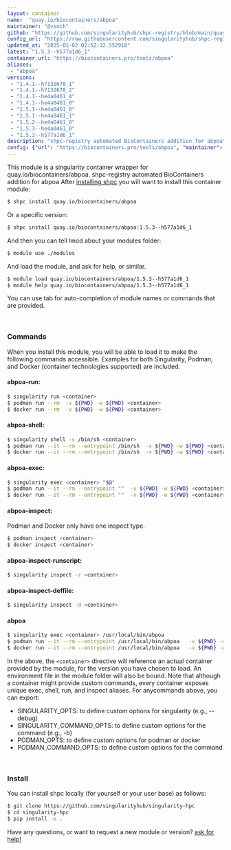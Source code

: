 ```yaml
---
layout: container
name:  "quay.io/biocontainers/abpoa"
maintainer: "@vsoch"
github: "https://github.com/singularityhub/shpc-registry/blob/main/quay.io/biocontainers/abpoa/container.yaml"
config_url: "https://raw.githubusercontent.com/singularityhub/shpc-registry/main/quay.io/biocontainers/abpoa/container.yaml"
updated_at: "2025-01-02 02:52:32.552918"
latest: "1.5.3--h577a1d6_1"
container_url: "https://biocontainers.pro/tools/abpoa"
aliases:
 - "abpoa"
versions:
 - "1.4.1--h7132678_1"
 - "1.4.1--h7132678_2"
 - "1.4.1--he4a0461_4"
 - "1.4.3--he4a0461_0"
 - "1.5.1--he4a0461_0"
 - "1.5.1--he4a0461_1"
 - "1.5.2--he4a0461_0"
 - "1.5.3--he4a0461_0"
 - "1.5.3--h577a1d6_1"
description: "shpc-registry automated BioContainers addition for abpoa"
config: {"url": "https://biocontainers.pro/tools/abpoa", "maintainer": "@vsoch", "description": "shpc-registry automated BioContainers addition for abpoa", "latest": {"1.5.3--h577a1d6_1": "sha256:9dd10a236188ec5c6f86642c1d17389e7bff9f97b9a28977d4c78f65b9a7515a"}, "tags": {"1.4.1--h7132678_1": "sha256:5648a89bda11703b9419176b17ae7858465dfe9261444a15a7fb65d5a895945d", "1.4.1--h7132678_2": "sha256:c0b499af682159c7aa76b6fe79055c6bbe66d7a79aeac679eaae7cef15d9b1f4", "1.4.1--he4a0461_4": "sha256:89c787fbf4c610eb058f0f480986e1c3cdb6d95e35088361b265e03ae8c2d6f0", "1.4.3--he4a0461_0": "sha256:3e694e716ff2d1211f501057e01ca9f19f24e3bb0557ea45c5cacc2243abf8ed", "1.5.1--he4a0461_0": "sha256:8d1290119026abc4d8a9adf1ecb3f644da51f32554c786735fafddf2aea5322d", "1.5.1--he4a0461_1": "sha256:a96f35644dc8e8b468f68bfb6c7bc7fc8c36f5e8fbaa2f8231210b6fcea0efb3", "1.5.2--he4a0461_0": "sha256:5d89e7b279782ced33cbafd681e627cafd9557064cd0ffe44f5db4365bdf20f5", "1.5.3--he4a0461_0": "sha256:f2b335e5cbb96ef79b6b76bc996ad2f4dc10d288b01c5ddd45229e897b93148a", "1.5.3--h577a1d6_1": "sha256:9dd10a236188ec5c6f86642c1d17389e7bff9f97b9a28977d4c78f65b9a7515a"}, "docker": "quay.io/biocontainers/abpoa", "aliases": {"abpoa": "/usr/local/bin/abpoa"}}
---
```


This module is a singularity container wrapper for quay.io/biocontainers/abpoa.
shpc-registry automated BioContainers addition for abpoa
After [installing shpc](#install) you will want to install this container module:


```bash
$ shpc install quay.io/biocontainers/abpoa
```

Or a specific version:

```bash
$ shpc install quay.io/biocontainers/abpoa:1.5.3--h577a1d6_1
```

And then you can tell lmod about your modules folder:

```bash
$ module use ./modules
```

And load the module, and ask for help, or similar.

```bash
$ module load quay.io/biocontainers/abpoa/1.5.3--h577a1d6_1
$ module help quay.io/biocontainers/abpoa/1.5.3--h577a1d6_1
```

You can use tab for auto-completion of module names or commands that are provided.

<br>

### Commands

When you install this module, you will be able to load it to make the following commands accessible.
Examples for both Singularity, Podman, and Docker (container technologies supported) are included.

#### abpoa-run:

```bash
$ singularity run <container>
$ podman run --rm  -v ${PWD} -w ${PWD} <container>
$ docker run --rm  -v ${PWD} -w ${PWD} <container>
```

#### abpoa-shell:

```bash
$ singularity shell -s /bin/sh <container>
$ podman run --it --rm --entrypoint /bin/sh  -v ${PWD} -w ${PWD} <container>
$ docker run --it --rm --entrypoint /bin/sh  -v ${PWD} -w ${PWD} <container>
```

#### abpoa-exec:

```bash
$ singularity exec <container> "$@"
$ podman run --it --rm --entrypoint ""  -v ${PWD} -w ${PWD} <container> "$@"
$ docker run --it --rm --entrypoint ""  -v ${PWD} -w ${PWD} <container> "$@"
```

#### abpoa-inspect:

Podman and Docker only have one inspect type.

```bash
$ podman inspect <container>
$ docker inspect <container>
```

#### abpoa-inspect-runscript:

```bash
$ singularity inspect -r <container>
```

#### abpoa-inspect-deffile:

```bash
$ singularity inspect -d <container>
```


#### abpoa

```bash
$ singularity exec <container> /usr/local/bin/abpoa
$ podman run --it --rm --entrypoint /usr/local/bin/abpoa   -v ${PWD} -w ${PWD} <container> -c " $@"
$ docker run --it --rm --entrypoint /usr/local/bin/abpoa   -v ${PWD} -w ${PWD} <container> -c " $@"
```



In the above, the `<container>` directive will reference an actual container provided
by the module, for the version you have chosen to load. An environment file in the
module folder will also be bound. Note that although a container
might provide custom commands, every container exposes unique exec, shell, run, and
inspect aliases. For anycommands above, you can export:

 - SINGULARITY_OPTS: to define custom options for singularity (e.g., --debug)
 - SINGULARITY_COMMAND_OPTS: to define custom options for the command (e.g., -b)
 - PODMAN_OPTS: to define custom options for podman or docker
 - PODMAN_COMMAND_OPTS: to define custom options for the command

<br>

### Install

You can install shpc locally (for yourself or your user base) as follows:

```bash
$ git clone https://github.com/singularityhub/singularity-hpc
$ cd singularity-hpc
$ pip install -e .
```

Have any questions, or want to request a new module or version? [ask for help!](https://github.com/singularityhub/singularity-hpc/issues)